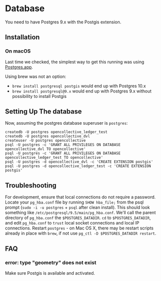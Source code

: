 # Database

You need to have Postgres 9.x with the Postgis extension.

## Installation

### On macOS

Last time we checked, the simplest way to get this running was using [Postgres.app](http://postgresapp.com/).

Using brew was not an option:
 - `brew install postgresql postgis` would end up with Postgres 10.x
 - `brew install postgresql@9.x` would end up with Postgres 9.x without possibility to install Postgis

## Setting Up The database

Now, assuming the postgres database superuser is `postgres`:

```
createdb -U postgres opencollective_ledger_test
createdb -U postgres opencollective_dvl
createuser -U postgres opencollective
psql -U postgres -c 'GRANT ALL PRIVILEGES ON DATABASE opencollective_dvl TO opencollective'
psql -U postgres -c 'GRANT ALL PRIVILEGES ON DATABASE opencollective_ledger_test TO opencollective'
psql -U postgres -d opencollective_dvl -c 'CREATE EXTENSION postgis'
psql -U postgres -d opencollective_ledger_test -c 'CREATE EXTENSION postgis'
```

## Troubleshooting

For development, ensure that local connections do not require a password. Locate your `pg_hba.conf` file by running `SHOW hba_file;` from the psql prompt (`sudo -i -u postgres` + `psql` after clean install). This should look something like `/etc/postgresql/9.5/main/pg_hba.conf`. We'll call the parent directory of `pg_hba.conf` the `$POSTGRES_DATADIR`. `cd` to `$POSTGRES_DATADIR`, and edit `pg_hba.conf` to `trust` local socket connections and local IP connections. Restart `postgres` - on Mac OS X, there may be restart scripts already in place with `brew`, if not use `pg_ctl -D $POSTGRES_DATADIR restart`.

## FAQ

### error: type "geometry" does not exist

Make sure Postgis is available and activated.
